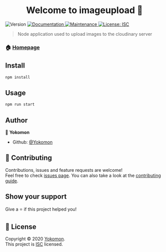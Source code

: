 <h1 align="center">Welcome to imageupload 👋</h1>
<p>
  <img alt="Version" src="https://img.shields.io/badge/version-1.0.0-blue.svg?cacheSeconds=2592000" />
  <a href="https://github.com/Yokomon/imageUpload#readme" target="_blank">
    <img alt="Documentation" src="https://img.shields.io/badge/documentation-yes-brightgreen.svg" />
  </a>
  <a href="https://github.com/Yokomon/imageUpload/graphs/commit-activity" target="_blank">
    <img alt="Maintenance" src="https://img.shields.io/badge/Maintained%3F-yes-green.svg" />
  </a>
  <a href="https://github.com/Yokomon/imageUpload/blob/master/LICENSE" target="_blank">
    <img alt="License: ISC" src="https://img.shields.io/github/license/Yokomon/imageupload" />
  </a>
</p>

> Node application used to upload images to the cloudinary server

### 🏠 [Homepage](https://github.com/Yokomon/imageUpload#readme)

## Install

```sh
npm install
```

## Usage

```sh
npm run start
```

## Author

👤 **Yokomon**

- Github: [@Yokomon](https://github.com/Yokomon)

## 🤝 Contributing

Contributions, issues and feature requests are welcome!<br />Feel free to check [issues page](https://github.com/Yokomon/imageUpload/issues). You can also take a look at the [contributing guide](https://github.com/Yokomon/imageUpload/blob/master/CONTRIBUTING.md).

## Show your support

Give a ⭐️ if this project helped you!

## 📝 License

Copyright © 2020 [Yokomon](https://github.com/Yokomon).<br />
This project is [ISC](https://github.com/Yokomon/imageUpload/blob/master/LICENSE) licensed.
